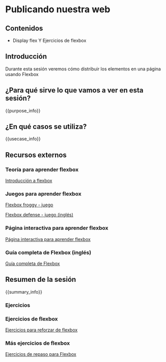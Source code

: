 # Publicando nuestra web

## Contenidos

- Display flex Y Ejercicios de flexbox

## Introducción

Durante esta sesión veremos cómo distribuir los elementos en una página usando Flexbox


## ¿Para qué sirve lo que vamos a ver en esta sesión?

{{purpose_info}}


## ¿En qué casos se utiliza?

{{usecase_info}}


## Recursos externos

### Teoría para aprender flexbox

[Introducción a flexbox](https://www.youtube.com/watch?v=F-KCncXMPk0)

### Juegos para aprender flexbox

[Flexbox froggy - juego](http://flexboxfroggy.com/#es)

[Flexbox defense - juego (inglés)](http://www.flexboxdefense.com/)

### Página interactiva para aprender flexbox

[Página interactiva para aprender flexbox](http://codepen.io/enxaneta/full/adLPwv/)

### Guía completa de Flexbox (inglés)

[Guía completa de Flexbox](https://css-tricks.com/snippets/css/a-guide-to-flexbox/)


## Resumen de la sesión

{{summary_info}}


### Ejercicios


### Ejercicios de flexbox

[Ejercicios para reforzar de flexbox](https://docs.google.com/document/d/10U8ngNMrzlZQAA5cZDCjK11UU6KRyx5TyU24uJbBPew/edit)

### Más ejercicios de flexbox

[Ejercicios de repaso para Flexbox](https://drive.google.com/open?id=1BUInayTTiCzbGZVmBDFz69NDKCnFQm1L0pWAtNy6s4w)
